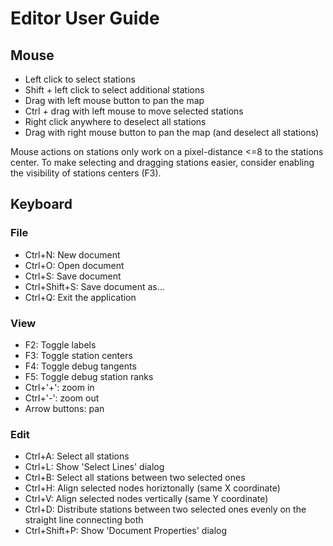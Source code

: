 # Editor User Guide

## Mouse
* Left click to select stations
* Shift + left click to select additional stations
* Drag with left mouse button to pan the map
* Ctrl + drag with left mouse to move selected stations
* Right click anywhere to deselect all stations
* Drag with right mouse button to pan the map (and deselect all stations)

Mouse actions on stations only work on a pixel-distance <=8 to the stations
center. To make selecting and dragging stations easier, consider enabling
the visibility of stations centers (F3).

## Keyboard
### File
* Ctrl+N: New document
* Ctrl+O: Open document
* Ctrl+S: Save document
* Ctrl+Shift+S: Save document as...
* Ctrl+Q: Exit the application
### View
* F2: Toggle labels
* F3: Toggle station centers
* F4: Toggle debug tangents
* F5: Toggle debug station ranks
* Ctrl+'+': zoom in
* Ctrl+'-': zoom out
* Arrow buttons: pan
### Edit
* Ctrl+A: Select all stations
* Ctrl+L: Show 'Select Lines' dialog
* Ctrl+B: Select all stations between two selected ones
* Ctrl+H: Align selected nodes horiztonally (same X coordinate)
* Ctrl+V: Align selected nodes vertically (same Y coordinate)
* Ctrl+D: Distribute stations between two selected ones evenly
          on the straight line connecting both
* Ctrl+Shift+P: Show 'Document Properties' dialog
